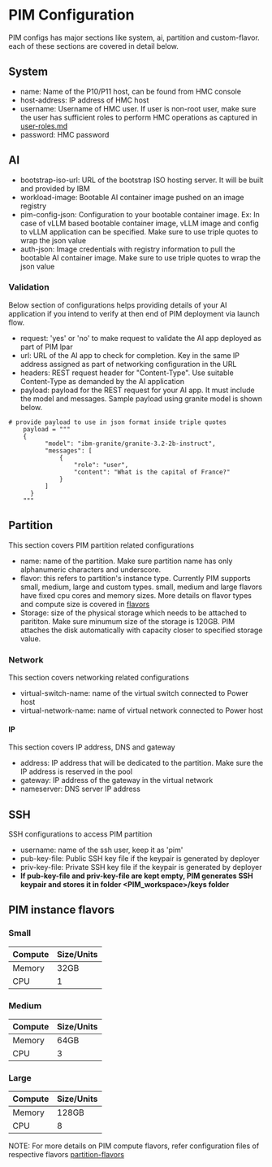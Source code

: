# PIM Configuration
PIM configs has major sections like system, ai, partition and custom-flavor. each of these sections are covered in detail below.

## System
- name: Name of the P10/P11 host, can be found from HMC console
- host-address: IP address of HMC host
- username: Username of HMC user. If user is non-root user, make sure the user has sufficient roles to perform HMC operations as captured in [user-roles.md](user-roles.md)
- password: HMC password

## AI
- bootstrap-iso-url: URL of the bootstrap ISO hosting server. It will be built and provided by IBM
- workload-image: Bootable AI container image pushed on an image registry
- pim-config-json: Configuration to your bootable container image. Ex: In case of vLLM based bootable container image, vLLM image and config to vLLM application can be specified. Make sure to use triple quotes to wrap the json value
- auth-json: Image credentials with registry information to pull the bootable AI container image. Make sure to use triple quotes to wrap the json value

### Validation
Below section of configurations helps providing details of your AI application if you intend to verify at then end of PIM deployment via launch flow.
- request: 'yes' or 'no' to make request to validate the AI app deployed as part of PIM lpar
- url: URL of the AI app to check for completion. Key in the same IP address assigned as part of networking configuration in the URL
- headers: REST request header for "Content-Type". Use suitable Content-Type as demanded by the AI application
- payload: payload for the REST request for your AI app. It must include the model and messages. Sample payload using granite model is shown below.
```
# provide payload to use in json format inside triple quotes
    payload = """
    {
		  "model": "ibm-granite/granite-3.2-2b-instruct",
		  "messages": [
			  {
				  "role": "user",
				  "content": "What is the capital of France?"
			  }
		  ]
	  }
    """
```

## Partition
This section covers PIM partition related configurations
- name: name of the partition. Make sure partition name has only alphanumeric characters and underscore.
- flavor: this refers to partition's instance type. Currently PIM supports small, medium, large and custom types. small, medium and large flavors have fixed cpu cores and memory sizes. More details on flavor types and compute size is covered in [flavors](#pim-instance-flavors)
- Storage: size of the physical storage which needs to be attached to parititon. Make sure minumum size of the storage is 120GB. PIM attaches the disk automatically with capacity closer to specified storage value. 
### Network
This section covers networking related configurations
- virtual-switch-name: name of the virtual switch connected to Power host
- virtual-network-name: name of virtual network connected to Power host
#### IP
This section covers IP address, DNS and gateway
- address: IP address that will be dedicated to the partition. Make sure the IP address is reserved in the pool
- gateway: IP address of the gateway in the virtual network
- nameserver: DNS server IP address

## SSH
SSH configurations to access PIM partition
- username: name of the ssh user, keep it as 'pim'
- pub-key-file: Public SSH key file if the keypair is generated by deployer
- priv-key-file: Private SSH key file if the keypair is generated by deployer
- **If pub-key-file and priv-key-file are kept empty, PIM generates SSH keypair and stores it in folder <PIM_workspace>/keys folder**

## PIM instance flavors
### Small

| Compute                                             |             Size/Units                       |
| ----------------------------------------------------| ---------------------------------------------|
| Memory                                              |               32GB                           |
| CPU                                                 |               1                              |

### Medium

| Compute                                             |             Size/Units                       |
| ----------------------------------------------------| ---------------------------------------------|
| Memory                                              |               64GB                           |
| CPU                                                 |               3                              |

### Large

| Compute                                             |             Size/Units                       |
| ----------------------------------------------------| ---------------------------------------------|
| Memory                                              |               128GB                          |
| CPU                                                 |               8                              |

NOTE: For more details on PIM compute flavors, refer configuration files of respective flavors [partition-flavors](../cli/partition-flavor/)